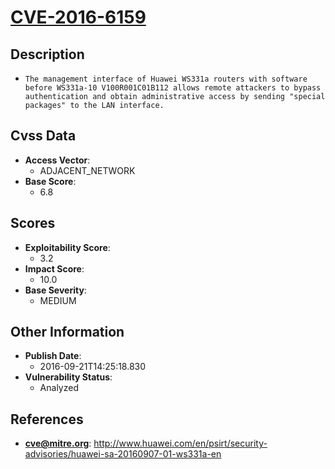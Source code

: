 
# [CVE-2016-6159](http://www.huawei.com/en/psirt/security-advisories/huawei-sa-20160907-01-ws331a-en)

## Description

- `The management interface of Huawei WS331a routers with software before WS331a-10 V100R001C01B112 allows remote attackers to bypass authentication and obtain administrative access by sending "special packages" to the LAN interface.`

## Cvss Data

- **Access Vector**:
  - ADJACENT_NETWORK
- **Base Score**:
  - 6.8

## Scores

- **Exploitability Score**:
  - 3.2
- **Impact Score**:
  - 10.0
- **Base Severity**:
  - MEDIUM

## Other Information

- **Publish Date**:
  - 2016-09-21T14:25:18.830
- **Vulnerability Status**:
  - Analyzed

## References

- **cve@mitre.org**: http://www.huawei.com/en/psirt/security-advisories/huawei-sa-20160907-01-ws331a-en
